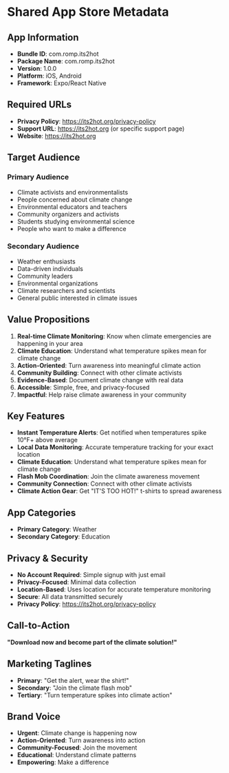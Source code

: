 # Shared App Store Metadata

## App Information
- **Bundle ID**: com.romp.its2hot
- **Package Name**: com.romp.its2hot
- **Version**: 1.0.0
- **Platform**: iOS, Android
- **Framework**: Expo/React Native

## Required URLs
- **Privacy Policy**: https://its2hot.org/privacy-policy
- **Support URL**: https://its2hot.org (or specific support page)
- **Website**: https://its2hot.org

## Target Audience

### Primary Audience
- Climate activists and environmentalists
- People concerned about climate change
- Environmental educators and teachers
- Community organizers and activists
- Students studying environmental science
- People who want to make a difference

### Secondary Audience
- Weather enthusiasts
- Data-driven individuals
- Community leaders
- Environmental organizations
- Climate researchers and scientists
- General public interested in climate issues

## Value Propositions
1. **Real-time Climate Monitoring**: Know when climate emergencies are happening in your area
2. **Climate Education**: Understand what temperature spikes mean for climate change
3. **Action-Oriented**: Turn awareness into meaningful climate action
4. **Community Building**: Connect with other climate activists
5. **Evidence-Based**: Document climate change with real data
6. **Accessible**: Simple, free, and privacy-focused
7. **Impactful**: Help raise climate awareness in your community

## Key Features
- **Instant Temperature Alerts**: Get notified when temperatures spike 10°F+ above average
- **Local Data Monitoring**: Accurate temperature tracking for your exact location
- **Climate Education**: Understand what temperature spikes mean for climate change
- **Flash Mob Coordination**: Join the climate awareness movement
- **Community Connection**: Connect with other climate activists
- **Climate Action Gear**: Get "IT'S TOO HOT!" t-shirts to spread awareness

## App Categories
- **Primary Category**: Weather
- **Secondary Category**: Education

## Privacy & Security
- **No Account Required**: Simple signup with just email
- **Privacy-Focused**: Minimal data collection
- **Location-Based**: Uses location for accurate temperature monitoring
- **Secure**: All data transmitted securely
- **Privacy Policy**: https://its2hot.org/privacy-policy

## Call-to-Action
**"Download now and become part of the climate solution!"**

## Marketing Taglines
- **Primary**: "Get the alert, wear the shirt!"
- **Secondary**: "Join the climate flash mob"
- **Tertiary**: "Turn temperature spikes into climate action"

## Brand Voice
- **Urgent**: Climate change is happening now
- **Action-Oriented**: Turn awareness into action
- **Community-Focused**: Join the movement
- **Educational**: Understand climate patterns
- **Empowering**: Make a difference 